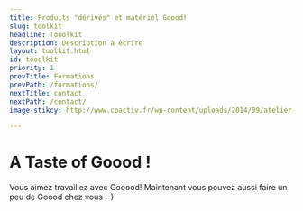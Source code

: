 ```yaml
---
title: Produits "dérivés" et matériel Goood!
slug: toolkit
headline: Tooolkit 
description: Description à écrire
layout: toolkit.html
id: tooolkit
priority: 1
prevTitle: Formations
prevPath: /formations/
nextTitle: contact
nextPath: /contact/
image-stikcy: http://www.coactiv.fr/wp-content/uploads/2014/09/atelier-kit.png

---
```


# A Taste of Goood ! #

 Vous aimez travaillez avec Gooood! Maintenant vous pouvez aussi faire un peu de Goood chez vous :-)



